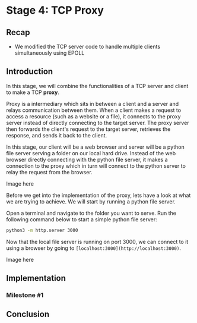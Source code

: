 # Stage 4: TCP Proxy

## Recap

- We modified the TCP server code to handle multiple clients simultaneously using EPOLL

## Introduction

In this stage, we will combine the functionalities of a TCP server and client to make a TCP **proxy**.

Proxy is a intermediary which sits in between a client and a server and relays communication between them. When a client makes a request to access a resource (such as a website or a file), it connects to the proxy server instead of directly connecting to the target server. The proxy server then forwards the client's request to the target server, retrieves the response, and sends it back to the client.

In this stage, our client will be a web browser and server will be a python file server serving a folder on our local hard drive. Instead of the web browser directly connecting with the python file server, it makes a connection to the proxy which in turn will connect to the python server to relay the request from the browser.

Image here

Before we get into the implementation of the proxy, lets have a look at what we are trying to achieve. We will start by running a python file server.

Open a terminal and navigate to the folder you want to serve. Run the following command below to start a simple python file server:

```bash
python3 -m http.server 3000
```

Now that the local file server is running on port 3000, we can connect to it using a browser by going to `[localhost:3000](http://localhost:3000)`.

Image here

## Implementation

### Milestone #1

## Conclusion

